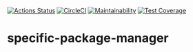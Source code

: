 [![Actions Status](https://github.com/charoleizer/specific-package-manager/workflows/Python%20application/badge.svg)](https://github.com/charoleizer/specific-package-manager/actions)
[![CircleCI](https://circleci.com/gh/charoleizer/specific-package-manager.svg?style=svg)](https://circleci.com/gh/charoleizer/specific-package-manager)
[![Maintainability](https://api.codeclimate.com/v1/badges/9a6527b7d1f6eba2eebf/maintainability)](https://codeclimate.com/github/charoleizer/specific-package-manager/maintainability)
[![Test Coverage](https://api.codeclimate.com/v1/badges/9a6527b7d1f6eba2eebf/test_coverage)](https://codeclimate.com/github/charoleizer/specific-package-manager/test_coverage)

# specific-package-manager
